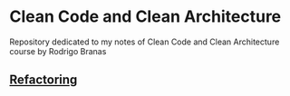 # Clean Code and Clean Architecture
Repository dedicated to my notes of Clean Code and Clean Architecture course by Rodrigo Branas

## [Refactoring](class-07/refactoring/README.md)
